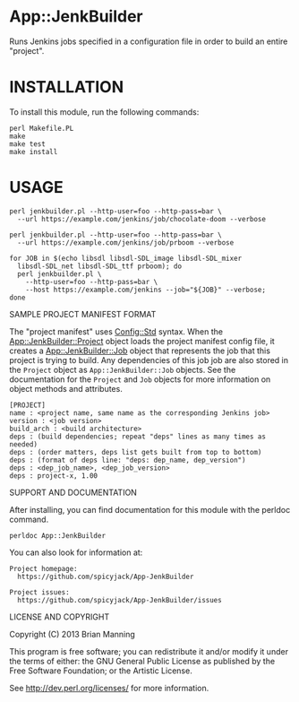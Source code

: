 # App::JenkBuilder #

Runs Jenkins jobs specified in a configuration file in order to build an
entire "project".

# INSTALLATION #

To install this module, run the following commands:

	perl Makefile.PL
	make
	make test
	make install

# USAGE #

    perl jenkbuilder.pl --http-user=foo --http-pass=bar \
      --url https://example.com/jenkins/job/chocolate-doom --verbose

    perl jenkbuilder.pl --http-user=foo --http-pass=bar \
      --url https://example.com/jenkins/job/prboom --verbose

    for JOB in $(echo libsdl libsdl-SDL_image libsdl-SDL_mixer
      libsdl-SDL_net libsdl-SDL_ttf prboom); do
      perl jenkbuilder.pl \
        --http-user=foo --http-pass=bar \
        --host https://example.com/jenkins --job="${JOB}" --verbose;
    done

SAMPLE PROJECT MANIFEST FORMAT

The "project manifest" uses
[Config::Std](https://metacpan.org/module/Config::Std) syntax.  When the
[App::JenkBuilder::Project](http://tinyurl.com/mprksdp) object loads the
project manifest config file, it creates a
[App::JenkBuilder::Job](http://tinyurl.com/mhglerb) object that represents the
job that this project is trying to build.  Any dependencies of this job job
are also stored in the `Project` object as `App::JenkBuilder::Job` objects.
See the documentation for the `Project` and `Job` objects for more information
on object methods and attributes.


    [PROJECT]
    name : <project name, same name as the corresponding Jenkins job>
    version : <job version>
    build_arch : <build architecture>
    deps : (build dependencies; repeat "deps" lines as many times as needed)
    deps : (order matters, deps list gets built from top to bottom)
    deps : (format of deps line: "deps: dep_name, dep_version")
    deps : <dep_job_name>, <dep_job_version>
    deps : project-x, 1.00


SUPPORT AND DOCUMENTATION

After installing, you can find documentation for this module with the perldoc
command.

    perldoc App::JenkBuilder

You can also look for information at:

    Project homepage:
      https://github.com/spicyjack/App-JenkBuilder

    Project issues:
      https://github.com/spicyjack/App-JenkBuilder/issues


LICENSE AND COPYRIGHT

Copyright (C) 2013 Brian Manning

This program is free software; you can redistribute it and/or modify it under
the terms of either: the GNU General Public License as published by the Free
Software Foundation; or the Artistic License.

See http://dev.perl.org/licenses/ for more information.
